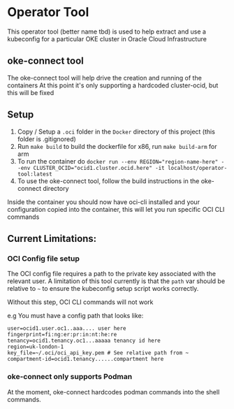 # Operator Tool

This operator tool (better name tbd) is used to help extract and use a kubeconfig for a particular OKE cluster in Oracle Cloud Infrastructure

## oke-connect tool

The oke-connect tool will help drive the creation and running of the containers
At this point it's only supporting a hardcoded cluster-ocid, but this will be fixed

## Setup

1. Copy / Setup a `.oci` folder in the `Docker` directory of this project (this folder is .gitignored)
2. Run `make build` to build the dockerfile for x86, run `make build-arm` for arm 
3. To run the container do `docker run --env REGION="region-name-here" --env CLUSTER_OCID="ocid1.cluster.ocid.here" -it localhost/operator-tool:latest` 
4. To use the oke-connect tool, follow the build instructions in the oke-connect directory

Inside the container you should now have oci-cli installed and your configuration copied into the container, this will let you run specific OCI CLI commands

## Current Limitations:

### OCI Config file setup

The OCI config file requires a path to the private key associated with the relevant user. A limitation of this tool currently is that the `path` var should be relative to `~` to ensure the kubeconfig setup script works correctly.

Without this step, OCI CLI commands will not work

e.g You must have a config path that looks like:

```
user=ocid1.user.oc1..aaa.... user here
fingerprint=fi:ng:er:pr:in:nt:he:re
tenancy=ocid1.tenancy.oc1...aaaaa tenancy id here
region=uk-london-1
key_file=~/.oci/oci_api_key.pem # See relative path from ~
compartment-id=ocid1.tenancy......compartment here
```

### oke-connect only supports Podman

At the moment, oke-connect hardcodes podman commands into the shell commands. 
